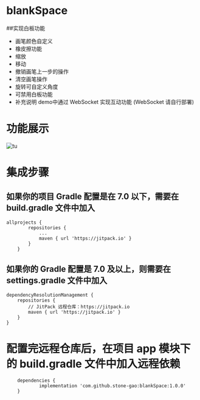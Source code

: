 # blankSpace
##实现白板功能
- 画笔颜色自定义
- 橡皮擦功能
- 缩放
- 移动
- 撤销画笔上一步的操作
- 清空画笔操作
- 旋转可自定义角度
- 可禁用白板功能
- 补充说明 demo中通过 WebSocket 实现互动功能 (WebSocket 请自行部署)
# 功能展示
![tu](https://user-images.githubusercontent.com/12062777/200496004-f4c855ae-e71b-4d9e-ba63-295e8fe5effc.png)

# 集成步骤
## 如果你的项目 Gradle 配置是在 7.0 以下，需要在 build.gradle 文件中加入
```
allprojects {
		repositories {
			...
			maven { url 'https://jitpack.io' }
		}
	}
```
## 如果你的 Gradle 配置是 7.0 及以上，则需要在 settings.gradle 文件中加入
```
dependencyResolutionManagement {
    repositories {
        // JitPack 远程仓库：https://jitpack.io
        maven { url 'https://jitpack.io' }
    }
}
```
# 配置完远程仓库后，在项目 app 模块下的 build.gradle 文件中加入远程依赖

```
	dependencies {
	        implementation 'com.github.stone-gao:blankSpace:1.0.0'
	}
```
